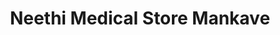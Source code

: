 ---
title: "Neethi Medical Store Mankave"
url: /kozhikode/neethi-medical-store-mankave/
shop: chemist
---
